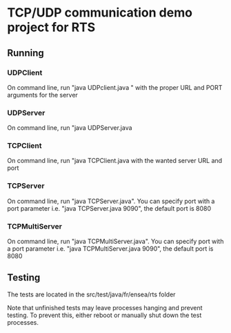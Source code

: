 # TCP/UDP communication demo project for RTS

## Running

### UDPClient
On command line, run "java UDPclient.java <URL> <PORT>" with the proper URL and PORT arguments for the server

### UDPServer
On command line, run "java UDPServer.java <PORT>

### TCPClient
On command line, run "java TCPClient.java <URL> <PORT> with the wanted server URL and port

### TCPServer
On command line, run "java TCPServer.java". You can specify port with a port parameter i.e. "java TCPServer.java 9090", the default port is 8080

### TCPMultiServer
On command line, run "java TCPMultiServer.java". You can specify port with a port parameter i.e. "java TCPMultiServer.java 9090", the default port is 8080


## Testing
The tests are located in the src/test/java/fr/ensea/rts folder

Note that unfinished tests may leave processes hanging and prevent testing. To prevent this, either reboot or manually shut down the test processes.